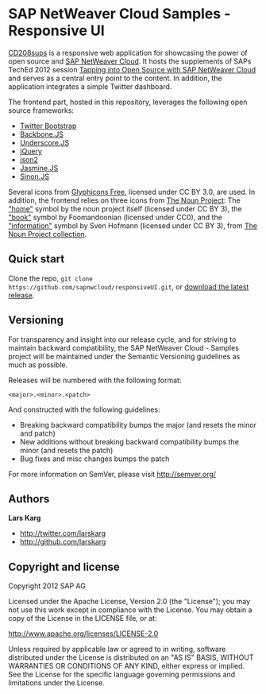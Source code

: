 SAP NetWeaver Cloud Samples - Responsive UI
========


[CD208sups](https://cd208.netweaver.ondemand.com/) is a responsive web application for showcasing the power of open source and [SAP NetWeaver Cloud](http://scn.sap.com/community/developer-center/cloud-platform). It hosts the supplements of SAPs TechEd 2012 session [Tapping into Open Source with SAP NetWeaver Cloud](http://www2.sapevents.com/SAP/TechEd2012/index.cfm?fuseaction=agenda.sessioncataloguehos&sid=9600_23967) and serves as a central entry point to the content. In addition, the application integrates a simple Twitter dashboard.

The frontend part, hosted in this repository, leverages the following open source frameworks:
* [Twitter Bootstrap](http://twitter.github.com/bootstrap/)
* [Backbone.JS](http://backbonejs.org/)
* [Underscore.JS](http://underscorejs.org/)
* [jQuery](http://jquery.com/)
* [json2](https://github.com/douglascrockford/JSON-js)
* [Jasmine.JS](http://pivotal.github.com/jasmine/)
* [Sinon.JS](http://sinonjs.org/)

Several icons from [Glyphicons Free](http://glyphicons.com/), licensed under CC BY 3.0, are used. In addition, the frontend relies on three icons from [The Noun Project](http://thenounproject.com/): The ["home"](http://thenounproject.com/noun/home/#icon-No293) symbol by the noun project itself (licensed under CC BY 3), the ["book"](http://thenounproject.com/noun/book/#icon-No2248) symbol by Foomandoonian (licensed under CC0), and the ["information"](https://cd208.netweaver.ondemand.com/_http://thenounproject.com/noun/book/#icon-No2249) symbol by Sven Hofmann (licensed under CC BY 3), from [The Noun Project collection](http://thenounproject.com/).


Quick start
-----------

Clone the repo, `git clone https://github.com/sapnwcloud/responsiveUI.git`, or [download the latest release](https://github.com/sapnwcloud/responsiveUI/zipball/master).


Versioning
----------

For transparency and insight into our release cycle, and for striving to maintain backward compatibility, the SAP NetWeaver Cloud - Samples project will be maintained under the Semantic Versioning guidelines as much as possible.

Releases will be numbered with the following format:

`<major>.<minor>.<patch>`

And constructed with the following guidelines:

* Breaking backward compatibility bumps the major (and resets the minor and patch)
* New additions without breaking backward compatibility bumps the minor (and resets the patch)
* Bug fixes and misc changes bumps the patch

For more information on SemVer, please visit http://semver.org/


Authors
-------

**Lars Karg**

+ http://twitter.com/larskarg
+ http://github.com/larskarg


Copyright and license
---------------------

Copyright 2012 SAP AG

Licensed under the Apache License, Version 2.0 (the "License");
you may not use this work except in compliance with the License.
You may obtain a copy of the License in the LICENSE file, or at:

   http://www.apache.org/licenses/LICENSE-2.0

Unless required by applicable law or agreed to in writing, software
distributed under the License is distributed on an "AS IS" BASIS,
WITHOUT WARRANTIES OR CONDITIONS OF ANY KIND, either express or implied.
See the License for the specific language governing permissions and
limitations under the License.
